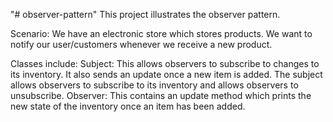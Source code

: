 "# observer-pattern" 
This project illustrates the observer pattern. 

Scenario: 
We have an electronic store which stores products. We want to notify our user/customers whenever we receive a new product. 

Classes include: 
Subject: This allows observers to subscribe to changes to its inventory. It also sends an update once a new item is added. 
         The subject allows observers to subscribe to its inventory and allows observers to unsubscribe. 
Observer: This contains an update method which prints the new state of the inventory once an item has been added. 
